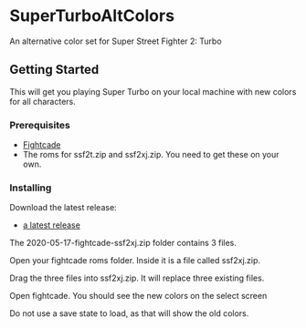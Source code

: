 # SuperTurboAltColors
An alternative color set for Super Street Fighter 2: Turbo

## Getting Started
This will get you playing Super Turbo on your local machine with new colors for all characters.

### Prerequisites
 * [Fightcade](http://www.fightcade.com/)
 * The roms for ssf2t.zip and ssf2xj.zip. You need to get these on your own.
 
### Installing
Download the latest release:
 * [a latest release](2020-05-17-fightcade-ssf2xj.zip)

The 2020-05-17-fightcade-ssf2xj.zip folder contains 3 files.

Open your fightcade roms folder. Inside it is a file called ssf2xj.zip.

Drag the three files into ssf2xj.zip. It will replace three existing files.

Open fightcade. You should see the new colors on the select screen

Do not use a save state to load, as that will show the old colors.
